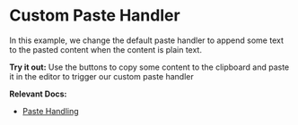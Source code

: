 # Custom Paste Handler

In this example, we change the default paste handler to append some text to the pasted content when the content is plain text.

**Try it out:** Use the buttons to copy some content to the clipboard and paste it in the editor to trigger our custom paste handler

**Relevant Docs:**

- [Paste Handling](/docs/advanced/paste-handling)
